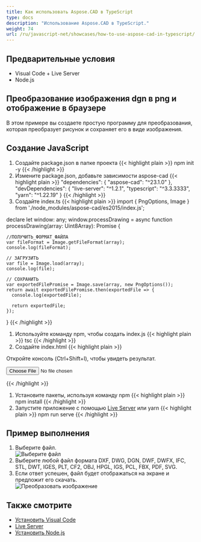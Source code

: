 ```yaml
---
title: Как использовать Aspose.CAD в TypeScript
type: docs
description: "Использование Aspose.CAD в TypeScript."
weight: 74
url: /ru/javascript-net/showcases/how-to-use-aspose-cad-in-typescript/
---
```



## Предварительные условия
- Visual Code + Live Server
- Node.js

## Преобразование изображения dgn в png и отображение в браузере

В этом примере вы создаете простую программу для преобразования, которая преобразует рисунок и сохраняет его в виде изображения.

## Создание JavaScript

1. Создайте package.json в папке проекта
{{< highlight plain >}}
npm init -y
{{< /highlight >}}
1. Измените package.json, добавьте зависимости aspose-cad
{{< highlight plain >}}
"dependencies": {
    "aspose-cad": "^23.1.0"
  },
 "devDependencies": {
    "live-server": "^1.2.1",
    "typescript": "^3.3.3333",
    "yarn": "^1.22.19"
  }
{{< /highlight >}}
1. Создайте index.ts
{{< highlight plain >}}
import { PngOptions, Image } from './node_modules/aspose-cad/es2015/index.js';

declare let window: any;
window.processDrawing = async function processDrawing(array: Uint8Array): Promise<any> {

    //ПОЛУЧИТЬ_ФОРМАТ_ФАЙЛА
    var fileFormat = Image.getFileFormat(array);
    console.log(fileFormat);
    
    // ЗАГРУЗИТЬ
    var file = Image.load(array);
    console.log(file);
    
    // СОХРАНИТЬ
    var exportedFilePromise = Image.save(array, new PngOptions());
    return await exportedFilePromise.then(exportedFile => {
      console.log(exportedFile);
      
      return exportedFile;
    });
}
{{< /highlight >}}
1. Используйте команду npm, чтобы создать index.js
{{< highlight plain >}}
tsc
{{< /highlight >}}
1. Создайте index.html
{{< highlight plain >}}
<!DOCTYPE html>
Откройте консоль (Ctrl+Shift+I), чтобы увидеть результат.

<script src="./node_modules/aspose-cad/dotnet.js"></script>
<script type="module" src="./node_modules/aspose-cad/es2015/index-js.js"></script>

<body>
	<input id="file" type="file">
	<img id="image" />
</body>

<script>
window.onload = async function () {
	document.querySelector('input').addEventListener('change', function() {
      var reader = new FileReader();
      reader.onload = function() {
      
          var arrayBuffer = this.result;
          var array = new Uint8Array(arrayBuffer);
          
		  //ПОЛУЧИТЬ_ФОРМАТ_ФАЙЛА
		  fileFormat = Aspose.CAD.Image.getFileFormat(array);
          console.log(fileFormat);
		  
		  // ЗАГРУЗИТЬ
		  file = Aspose.CAD.Image.load(array);
          console.log(file);
		  
		  // СОХРАНИТЬ
		  exportedFilePromise = Aspose.CAD.Image.save(array, new Aspose.CAD.PngOptions());
		  exportedFilePromise.then(exportedFile => {
			console.log(exportedFile);
			
			var urlCreator = window.URL || window.webkitURL;
			var blob = new Blob([exportedFile], { type: 'application/octet-stream' });
            var imageUrl = urlCreator.createObjectURL(blob);
            document.querySelector("#image").src = imageUrl;
		  });
      }
	  
      reader.readAsArrayBuffer(this.files[0]);
    }, 
	false);
};
</script>
{{< /highlight >}}

1. Установите пакеты, используя команду npm
{{< highlight plain >}}
npm install
{{< /highlight >}}
1. Запустите приложение с помощью [Live Server](https://marketplace.visualstudio.com/items?itemName=ritwickdey.LiveServer/) или yarn
{{< highlight plain >}}
npm run serve
{{< /highlight >}}

## Пример выполнения

1. Выберите файл.<br>
![Выберите файл](/_assets/javascript-net/typescript/choose-file.png)<br>
1. Выберите любой файл формата DXF, DWG, DGN, DWF, DWFX, IFC, STL, DWT, IGES, PLT, CF2, OBJ, HPGL, IGS, PCL, FBX, PDF, SVG.
1. Если ответ успешен, файл будет отображаться на экране и предложит его скачать.<br>
![Преобразовать изображение](/_assets/javascript-net/typescript/convert-image.png)<br>
## Также смотрите

- [Установить Visual Code](https://code.visualstudio.com/)
- [Live Server](https://marketplace.visualstudio.com/items?itemName=ritwickdey.LiveServer/)
- [Установить Node.js](https://nodejs.org/en/)
